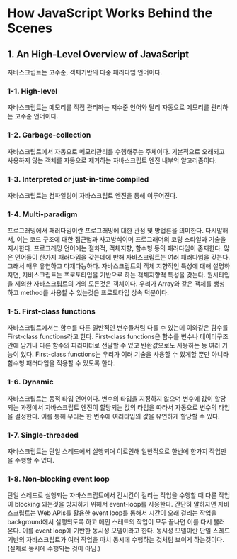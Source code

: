 # How JavaScript Works Behind the Scenes

## 1. An High-Level Overview of JavaScript

자바스크립트는 고수준, 객체기반의 다중 패러다임 언어이다.

### 1-1. High-level

자바스크립트는 메모리를 직접 관리하는 저수준 언어와 달리 자동으로 메모리를 관리하는 고수준 언어이다.

### 1-2. Garbage-collection

자바스크립트에서 자동으로 메모리관리를 수행해주는 주체이다. 기본적으로 오래되고 사용하지 않는 객체를 자동으로 제거하는 자바스크립트 엔진 내부의 알고리즘이다.

### 1-3. Interpreted or just-in-time compiled

자바스크립트는 컴파일링이 자바스크립트 엔진을 통해 이루어진다.

### 1-4. Multi-paradigm

프로그래밍에서 패러다임이란 프로그래밍에 대한 관점 및 방법론을 의미한다. 다시말해서, 이는 코드 구조에 대한 접근법과 사고방식이며 프로그래머의 코딩 스타일과 기술을 지시한다. 프로그래밍 언어에는 절차적, 객체지향, 함수형 등의 패러다임이 존재한다. 많은 언어들이 한가지 패러다임을 갖는데에 반해 자바스크립트는 여러 패러다임을 갖는다. 그래서 매우 유연하고 다재다능하다.
자바스크립트의 객체 지향적인 특성에 대해 설명하자면, 자바스크립트는 프로토타입을 기반으로 하는 객체지향적 특성을 갖는다. 원시타입을 제외한 자바스크립트의 거의 모든것은 객체이다. 우리가 Array와 같은 객체를 생성하고 method를 사용할 수 있는것은 프로토타입 상속 덕분이다.

### 1-5. First-class functions

자바스크립트에서는 함수를 다른 일반적인 변수들처럼 다룰 수 있는데 이와같은 함수를 First-class functions라고 한다. First-class functions은 함수를 변수나 데이터구조 안에 담거나 다른 함수의 파라미터로 전달할 수 있고 반환값으로도 사용하는 등 여러 기능이 있다. First-class functions는 우리가 여러 기술을 사용할 수 있게할 뿐만 아니라 함수형 패러다임을 적용할 수 있도록 한다.

### 1-6. Dynamic

자바스크립트는 동적 타입 언어이다. 변수의 타입을 지정하지 않으며 변수에 값이 할당되는 과정에서 자바스크립트 엔진이 할당되는 값의 타입을 따라서 자동으로 변수의 타입을 결정한다. 이를 통해 우리는 한 변수에 여러타입의 값을 유연하게 할당할 수 있다.

### 1-7. Single-threaded

자바스크립트는 단일 스레드에서 실행되며 이로인해 일반적으로 한번에 한가지 작업만을 수행할 수 있다.

### 1-8. Non-blocking event loop

단일 스레드로 실행되는 자바스크립트에서 긴시간이 걸리는 작업을 수행할 때 다른 작업이 blocking 되는것을 방지하기 위해서 event-loop를 사용한다. 간단히 말하자면 자바스크립트는 Web APIs를 활용한 event loop를 통해서 시간이 오래 걸리는 작업을 background에서 실행되도록 하고 메인 스레드의 작업이 모두 끝나면 이를 다시 불러온다. 이를 event loop에 기반한 동시성 모델이라고 한다. 동시성 모델이란 단일 스레드 기반의 자바스크립트가 여러 작업을 마치 동시에 수행하는 것처럼 보이게 하는것이다.(실제로 동시에 수행되는 것이 아님.)
